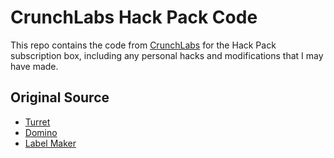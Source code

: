 # CrunchLabs Hack Pack Code

This repo contains the code from [CrunchLabs](https://www.crunchlabs.com/) for the Hack Pack subscription box, including any
personal hacks and modifications that I may have made.

## Original Source

- [Turret](https://ide.crunchlabs.com/editor/8718988640487)
- [Domino](https://ide.crunchlabs.com/editor/8785013014759)
- [Label Maker](https://ide.crunchlabs.com/editor/8785013735655)
